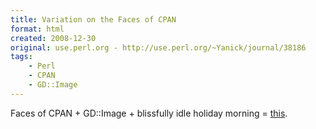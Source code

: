 ```yaml
---
title: Variation on the Faces of CPAN
format: html
created: 2008-12-30
original: use.perl.org - http://use.perl.org/~Yanick/journal/38186
tags:
    - Perl
    - CPAN
    - GD::Image
---
```


<p>Faces of CPAN + GD::Image + blissfully idle holiday morning = <a href="http://babyl.dyndns.org/perl/faces_of_cpan/" rel="nofollow">this</a>.</p>
